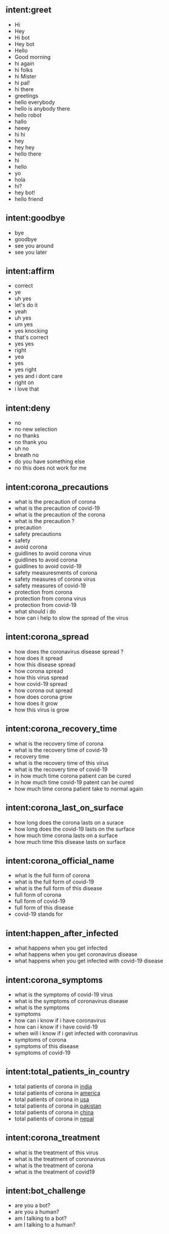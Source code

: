 ## intent:greet
- Hi
- Hey
- Hi bot
- Hey bot 
- Hello
- Good morning
- hi again
- hi folks
- hi Mister
- hi pal!
- hi there
- greetings
- hello everybody
- hello is anybody there
- hello robot
- hallo
- heeey
- hi hi
- hey
- hey hey
- hello there
- hi
- hello
- yo
- hola
- hi?
- hey bot!
- hello friend


## intent:goodbye
- bye
- goodbye
- see you around
- see you later

## intent:affirm
- correct
- ye
- uh yes
- let's do it
- yeah
- uh yes
- um yes
- yes knocking
- that's correct
- yes yes
- right
- yea
- yes
- yes right
- yes and i dont care
- right on
- i love that

## intent:deny
- no
- no new selection
- no thanks
- no thank you
- uh no
- breath no
- do you have something else
- no this does not work for me


## intent:corona_precautions
- what is the precaution of corona
- what is the precaution of covid-19
- what is the precaution of the corona
- what is the precaution ?
- precaution
- safety precautions
- safety
- avoid corona
- guidlines to avoid corona virus
- guidlines to avoid corona
- guidlines to avoid covid-19
- safety measuresments of corona
- safety measures of corona virus
- safety measures of covid-19
- protection from corona
- protection from corona virus
- protection from covid-19
- what should i do
- how can i help to slow the spread of the virus


## intent:corona_spread
- how does the coronavirus disease spread ?
- how does it spread
- how this disease spread
- how corona spread
- how this virus spread
- how covid-19 spread
- how corona out spread
- how does corona grow
- how does it grow
- how this virus is grow


## intent:corona_recovery_time
- what is the recovery time of corona
- what is the recovery time of covid-19
- recovery time
- what is the recovery time of this virus
- what is the recovery time of covid-19
- in how much time corona patient can be cured
- in how much time covid-19 patent can be cured
- how much time corona patient take to normal again

## intent:corona_last_on_surface
- how long does the corona lasts on a surace
- how long does the covid-19 lasts on the surface
- how much time corona lasts on a surface
- how much time this disease lasts on surface

## intent:corona_official_name
- what is the full form of corona
- what is the full form of covid-19
- what is the full form of this disease
- full form of corona
- full form of covid-19
- full form of this disease
- covid-19 stands for

## intent:happen_after_infected
- what happens when you get infected
- what happens when you get coronavirus disease
- what happens when you get infected with covid-19 disease


## intent:corona_symptoms
- what is the symptoms of covid-19 virus
- what is the symptoms of coronavirus disease
- what is the symptoms
- symptoms
- how can i know if i have coronavirus
- how can i know if i have covid-19
- when will i know if i get infected with coronavirus
- symptoms of corona
- symptoms of this disease
- symptoms of covid-19

## intent:total_patients_in_country
- total patients of corona in [india](country)
- total patients of corona in [america](country)
- total patients of corona in [usa](country)
- total patients of corona in [pakistan](country)
- total patients of corona in [china](country)
- total patients of corona in [nepal](country)



## intent:corona_treatment
- what is the treatment of this virus
- what is the treatment of coronavirus
- what is the treatment of corona
- what is the treatment of covid19




## intent:bot_challenge
- are you a bot?
- are you a human?
- am I talking to a bot?
- am I talking to a human?

